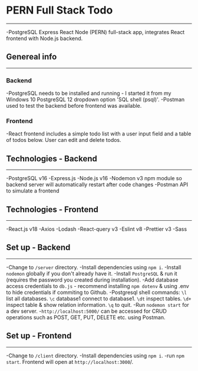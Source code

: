 # PERN Full Stack Todo
______________________________________________________________________________________________________
-PostgreSQL Express React Node (PERN) full-stack app, integrates React frontend with Node.js backend.

## Genereal info
______________________________________________________________________________________________________
### Backend
-PostgreSQL needs to be installed and running - I started it from my Windows 10 PostgreSQL 12 dropdown
option 'SQL shell (psql)'.
-Postman used to test the backend before frontend was available.
### Frontend
-React frontend includes a simple todo list with a user input field and a table of todos below.
User can edit and delete todos.

## Technologies - Backend
______________________________________________________________________________________________________
-PostgreSQL v16
-Express.js
-Node.js v16
-Nodemon v3 npm module so backend server will automatically restart after code changes
-Postman API to simulate a frontend

## Technologies - Frontend
______________________________________________________________________________________________________
-React.js v18
-Axios 
-Lodash
-React-query v3
-Eslint v8
-Prettier v3
-Sass

## Set up - Backend
______________________________________________________________________________________________________
-Change to `/server` directory.
-Install dependencies using  `npm i`.
-Install `nodemon` globally if you don't already have it.
-Install `PostgreSQL` & run it (requires the password you created during installation).
-Add database access credentials to `db.js` - recommend installing `npm dotenv` & using .env 
to hide credentials if commiting to Github.
-Postgresql shell commands: `\l` list all databases. `\c` database1 connect to database1.
`\dt` inspect tables. `\d+` inspect table & show relation information. `\q` to quit.
-Run `nodemon start` for a dev server.
-`http://localhost:5000/` can be accessed for CRUD operations such as
POST, GET, PUT, DELETE etc. using Postman.

## Set up - Frontend
______________________________________________________________________________________________________
-Change to `/client` directory.
-Install dependencies using `npm i`.
-run `npm start`. Frontend will open at `http://localhost:3000`/.
